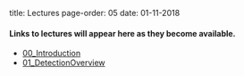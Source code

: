 title: Lectures
page-order: 05
date: 01-11-2018

#### Links to lectures will appear here as they become available.

 - [00_Introduction](https://docs.google.com/presentation/d/1U7ztmBr8QP_Ot2M8SEbA8tt1MM3yWSwdJJPkL0RpmZw/edit?usp=sharing)
 - [01_DetectionOverview](https://docs.google.com/presentation/d/1mzK2h5IkABtI_H1hlBp2NP2nrhZkb30qWXJUNab0flE/edit?usp=sharing)
